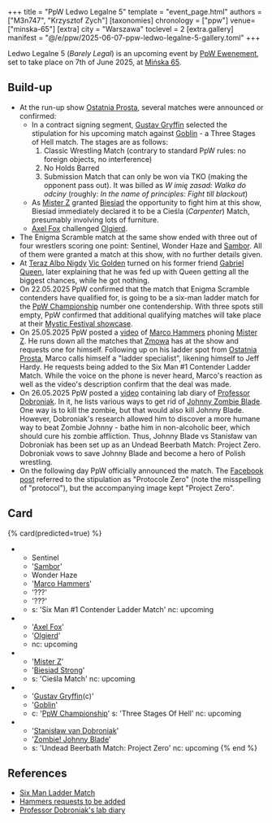 +++
title = "PpW Ledwo Legalne 5"
template = "event_page.html"
authors = ["M3n747", "Krzysztof Zych"]
[taxonomies]
chronology = ["ppw"]
venue=["minska-65"]
[extra]
city = "Warszawa"
toclevel = 2
[extra.gallery]
manifest = "@/e/ppw/2025-06-07-ppw-ledwo-legalne-5-gallery.toml"
+++

Ledwo Legalne 5 (_Barely Legal_) is an upcoming event by [PpW Ewenement](@/o/ppw.md), set to take place on 7th of June 2025, at [Mińska 65](@/v/minska-65.md).

## Build-up

* At the run-up show [Ostatnia Prosta](@/e/ppw/2025-04-30-ppw-ostatnia-prosta.md), several matches were announced or confirmed:
  * In a contract signing segment, [Gustav Gryffin](@/w/gustav-gryffin.md) selected the stipulation for his upcoming match against [Goblin](@/w/goblin.md) - a Three Stages of Hell match. The stages are as follows:
    1. Classic Wrestling Match (contrary to standard PpW rules: no foreign objects, no interference)
    2. No Holds Barred
    3. Submission Match that can only be won via TKO (making the opponent pass out). It was billed as _W imię zasad: Walka do odciny_ (roughly: _In the name of principles: Fight till blackout_)
  * As [Mister Z](@/w/mister-z.md) granted [Biesiad](@/w/biesiad.md) the opportunity to fight him at this show, Biesiad immediately declared it to be a Cieśla (_Carpenter_) Match, presumably involving lots of furniture.
  * [Axel Fox](@/w/axel-fox.md) challenged [Olgierd](@/w/olgierd.md).
* The Enigma Scramble match at the same show ended with three out of four wrestlers scoring one point: Sentinel, Wonder Haze and [Sambor](@/w/sambor.md). All of them were granted a match at this show, with no further details given.
* At [Teraz Albo Nigdy](@/e/ppw/2025-03-15-ppw-teraz-albo-nigdy.md) [Vic Golden](@/w/vic-golden.md) turned on his former friend [Gabriel Queen](@/w/gabriel-queen.md), later explaining that he was fed up with Queen getting all the biggest chances, while he got nothing.
* On 22.05.2025 PpW confirmed that the match that Enigma Scramble contenders have qualified for, is going to be a six-man ladder match for the [PpW Championship](@/c/ppw-championship.md) number one contendership. With three spots still empty, PpW confirmed that additional qualifying matches will take place at their [Mystic Festival showcase](@/e/ppw/2025-06-04-ppw-mystic-more-brutal-than-metal.md).
* On 25.05.2025 PpW posted a [video][marco-dzwoni] of [Marco Hammers](@/w/marco-hammers.md) phoning [Mister Z](@/w/mister-z.md). He runs down all the matches that [Zmowa](@/tt/zmowa.md) has at the show and requests one for himself. Following up on his ladder spot from [Ostatnia Prosta](content/e/ppw/2025-04-30-ppw-ostatnia-prosta.md), Marco calls himself a "ladder specialist", likening himself to Jeff Hardy. He requests being added to the Six Man #1 Contender Ladder Match. While the voice on the phone is never heard, Marco's reaction as well as the video's description confirm that the deal was made.
* On 26.05.2025 PpW posted a [video][szalony-profesor] containing lab diary of [Professor Dobroniak](@/w/stanislaw-van-dobroniak.md). In it, he lists various ways to get rid of [Johnny Zombie Blade](@/w/johnny-blade.md). One way is to kill the zombie, but that would also kill Johnny Blade. However, Dobroniak's research allowed him to discover a more humane way to beat Zombie Johnny - bathe him in non-alcoholic beer, which should cure his zombie affliction. Thus, Johnny Blade vs Stanisław van Dobroniak has been set up as an Undead Beerbath Match: Project Zero. Dobroniak vows to save Johnny Blade and become a hero of Polish wrestling.
* On the following day PpW officially announced the match. The [Facebook post][le-protocole] referred to the stipulation as "Protocole Zero" (note the misspelling of "protocol"), but the accompanying image kept "Project Zero".

## Card

{% card(predicted=true) %}
- - Sentinel
  - '[Sambor](@/w/sambor.md)'
  - Wonder Haze
  - '[Marco Hammers](@/w/marco-hammers.md)'
  - '???'
  - '???'
  - s: 'Six Man #1 Contender Ladder Match'
    nc: upcoming
- - '[Axel Fox](@/w/axel-fox.md)'
  - '[Olgierd](@/w/olgierd.md)'
  - nc: upcoming
- - '[Mister Z](@/w/mister-z.md)'
  - '[Biesiad Strong](@/w/biesiad.md)'
  - s: 'Cieśla Match'
    nc: upcoming
- - '[Gustav Gryffin](@/w/gustav-gryffin.md)(c)'
  - '[Goblin](@/w/goblin.md)'
  - c: '[PpW Championship](@/c/ppw-championship.md)'
    s: 'Three Stages Of Hell'
    nc: upcoming
- - '[Stanisław van Dobroniak](@/w/stanislaw-van-dobroniak.md)'
  - '[Zombie! Johnny Blade](@/w/johnny-blade.md)'
  - s: 'Undead Beerbath Match: Project Zero'
    nc: upcoming
{% end %}

## References

* [Six Man Ladder Match](https://www.facebook.com/OficjalnePPW/posts/pfbid034U5GQJPwuSDcMXrh2vyyXzhaB5GVG65gPHDn7jEAAwA88s7EKhsP4jo1UjqhmXgtl)
* [Hammers requests to be added](https://www.facebook.com/reel/1532002251118652)
* [Professor Dobroniak's lab diary](https://www.facebook.com/reel/3307021946119896)

[marco-dzwoni]: https://www.facebook.com/reel/1532002251118652
[szalony-profesor]: https://www.facebook.com/reel/3307021946119896
[le-protocole]: https://www.facebook.com/photo/?fbid=1257514683045588&set=a.499910772139320
